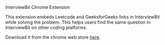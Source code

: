 InterviewBit Chrome Extension

This extension embeds Leetcode and GeeksforGeeks links in InterviewBit while solving the problem. This helps users find the same question in InterviewBit on other coding platforms.

Download it from the chrome web store [here](https://chrome.google.com/webstore/detail/interviewbit/healhengajmbpahbgiokccdoemnnlaak?h1=enc).
